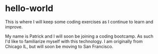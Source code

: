 # hello-world
This is where I will keep some coding exercises as I continue to learn and improve.

My name is Patrick and I will soon be joining a coding bootcamp. As such I'd like to familiarize myself with this technology. I am originally from Chicago IL, but will soon be moving to San Francisco. 
